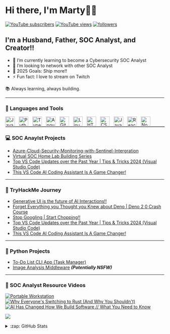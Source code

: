 # Hi there, I'm Marty👋🏿 

 <p align="left">
     <a href="https://www.youtube.com/channel/UC_qakogJbrvgbMnBZ6igR9A" target="_blank">
  <img  alt="YouTube subscribers"  title="Subscribe to my YouTube channel"  src="https://custom-icon-badges.demolab.com/youtube/channel/subscribers/UC_qakogJbrvgbMnBZ6igR9A?color=%23E05D44&label=SUBSCRIBE&logo=video&logoColor=white&style=for-the-badge&labelColor=CE4630"/></a>
   
  <a href="https://www.youtube.com/@CyberIntelHQ" target="_blank">
  <img alt="YouTube views" title="YouTube views" src="https://custom-icon-badges.demolab.com/youtube/channel/views/UC_qakogJbrvgbMnBZ6igR9A?color=%23E1AD0E&logo=eye&logoColor=white&style=for-the-badge&labelColor=C79600"/></a>
  
   <a href="https://github.com/MartyDickerson?tab=followers">
  <img alt="followers" title="Follow me on Github" src="https://custom-icon-badges.demolab.com/github/followers/MartyDickerson?tab=followers?color=236ad3&labelColor=1155ba&style=for-the-badge&logo=person-add&label=Follow&logoColor=white"/></a>
  
  <!-- <a href="https://github.com/MartyDickerson?tab=repositories&sort=stargazers">
  <img alt="total stars" title="Total stars on GitHub" src="https://custom-icon-badges.demolab.com/github/stars/MartyDickerson?color=55960c&style=for-the-badge&labelColor=488207&logo=star"/></a>-->
   </p>
 

## I'm a Husband, Father, SOC Analyst, and Creator!!

- 🌱 I’m currently learning to become a Cybersecurity SOC Analyst
- 👯 I’m looking to network with other SOC Analyst
- 🥅 2025 Goals: Ship more!!
- ⚡ Fun fact: I love to stream on Twitch

<!--🔐 SOC Analyst:

Skilled in incident detection, triage, and response

Experienced with SIEM tools, threat intelligence, and log analysis

Strong understanding of MITRE ATT&CK, cyber defense frameworks, and network monitoring

💻 Programmer:

Comfortable coding in Python, Bash, and PowerShell for automation and security tooling

Building scripts, dashboards, and utilities to streamline SOC workflows

Always experimenting with ways to merge programming and security operations

🚀 What you’ll find here:

Security scripts & automation tools

Labs and documentation from my SOC analyst journey

Programming projects that blend cybersecurity and development-->

📚 Always learning, always building.
<!--I'm an indie full-stack developer and content creator building my version of the digital world one step at a time. All coding projects are built from the ground up, from planning and designing all the way to solving real-life problems with code. All video content is built the same way, from ideation and planning, all the way to finalizing the content with artistic touches. I publish that content on my YouTube channel "[ForrestKnight][youtube]" to more than 600k subscribers.
<!--<p align="center">
<h1>Hi, I'm Marty Dickerson! <br/><a href="https://github.com/joshmadakor1">SOC Analyst</a></h1>
</p>
<!--<p align="center">
  <a href="https://github.com/DenverCoder1">
    <img src="https://user-images.githubusercontent.com/20955511/199138068-0a7b7b75-a024-4f00-803f-30a19c5d1b2d.png" alt="Jonah Lawrence" /></a>
</p>

<!-- Social icons section -->
<!--<p align="center">
  <a href="https://www.youtube.com/c/DevProTips"><img width="32px" alt="Youtube" title="Youtube" src="https://i.imgur.com/qiXu7b2.png"/></a>
  &#8287;&#8287;&#8287;&#8287;&#8287;
  <a href="https://www.linkedin.com/in/jonah-lawrence/"><img width="32px" alt="LinkedIn" title="LinkedIn" src="https://i.imgur.com/yRpa1dQ.png"/></a>
  &#8287;&#8287;&#8287;&#8287;&#8287;
  <a href="https://twitter.com/DenverCoder1"><img width="32px" alt="Twitter" title="Twitter" src="https://i.imgur.com/AixJgnm.png"/></a>
  &#8287;&#8287;&#8287;&#8287;&#8287;
  <a href="https://discord.gg/fPrdqh3Zfu" alt="Discord" title="Dev Pro Tips Discord Server"><img width="32px" src="https://i.imgur.com/OViZO8J.png"/></a>
  &#8287;&#8287;&#8287;&#8287;&#8287;
  <a href="https://dev.to/denvercoder1"><img width="32px" alt="Dev.to" title="DenverCoder1 Dev.to" src="https://i.imgur.com/mVm29vK.png"></a>
  &#8287;&#8287;&#8287;&#8287;&#8287;
  <a href="https://ko-fi.com/jlawrence"><img width="32px" alt="Ko-fi" title="Buy me a coffee" src="https://i.imgur.com/PpLeD3K.png"/></a>
<!--   &#8287;&#8287;&#8287;&#8287;&#8287;
  <a href="http://eyl327.mywebcommunity.org/promos/"><img width="32px" alt="Free Stuff" title="Free gifts for you" src="https://i.imgur.com/0uVwkoZ.png"/></a>
</p>

<!-- Social badges section -->
<!-- Badges with custom icons - https://github.com/DenverCoder1/custom-icon-badges -->
<!-- View counter - https://github.com/DenverCoder1/Simple-View-Counter -->



---

### 🧰 Languages and Tools

<img align="left" alt="Java" width="30px" style="padding-right:10px;" src="https://cdn.jsdelivr.net/gh/devicons/devicon@latest/icons/vscode/vscode-original.svg"/>
<img align="left" alt="Python" width="30px" style="padding-right:10px;" src="https://cdn.jsdelivr.net/gh/devicons/devicon@latest/icons/python/python-original.svg" />
<img align="left" alt="TypeScript" width="30px" style="padding-right:10px;" src="https://cdn.jsdelivr.net/gh/devicons/devicon@latest/icons/kalilinux/kalilinux-original.svg" />
<img align="left" alt="Angular" width="30px" style="padding-right:10px;" src="https://cdn.jsdelivr.net/gh/devicons/devicon@latest/icons/windows11/windows11-original.svg" />
<img align="left" alt="Git" width="30px" style="padding-right:10px;" src="https://cdn.jsdelivr.net/gh/devicons/devicon/icons/git/git-original.svg" />
<img align="left" alt="Linux" width="30px" style="padding-right:10px;" src="https://cdn.jsdelivr.net/gh/devicons/devicon/icons/linux/linux-original.svg" />
<img align="left" alt="HTML" width="30px" style="padding-right:10px;" src="https://cdn.jsdelivr.net/gh/devicons/devicon/icons/html5/html5-plain.svg" />
<img align="left" alt="CSS" width="30px" style="padding-right:10px;" src="https://cdn.jsdelivr.net/gh/devicons/devicon/icons/css3/css3-plain.svg" />
<img align="left" alt="JavaScript" width="30px" style="padding-right:10px;" src="https://cdn.jsdelivr.net/gh/devicons/devicon/icons/javascript/javascript-plain.svg" />
<img align="left" alt="React" width="30px" style="padding-right:10px;" src="https://cdn.jsdelivr.net/gh/devicons/devicon@latest/icons/apache/apache-original.svg"/>
<img align="left" alt="NodeJS" width="30px" style="padding-right:10px;" src="https://cdn.jsdelivr.net/gh/devicons/devicon@latest/icons/azure/azure-original.svg" />

<!--<img align="left" alt="C++" width="30px" style="padding-right:10px;" src="https://cdn.jsdelivr.net/gh/devicons/devicon/icons/cplusplus/cplusplus-line.svg" />
<!--<img align="left" alt="GitHub" width="30px" style="padding-right:10px;" src="https://cdn.jsdelivr.net/gh/devicons/devicon/icons/github/github-original.svg" />-->
<!--<img align="left" alt="Bash" width="30px" style="padding-right:10px;" src="https://cdn.jsdelivr.net/gh/devicons/devicon/icons/bash/bash-original.svg" />-->
<br />

<hr style="border:0.1px solid #ccc; width:100%;">


### 💻 SOC Anaylst Projects
<!-- YOUTUBE:START -->
- [Azure-Cloud-Security-Monitoring-with-Sentinel-Intergration](https://github.com/MartyDickerson/Building-a-Home-Lab)
- [Virtual SOC Home Lab Building Series](https://github.com/MartyDickerson/SOC-Lab-Building-Series)
- [Top VS Code Updates over the Past Year | Tips &amp; Tricks 2024 &lpar;Visual Studio Code&rpar;](https://www.youtube.com/watch?v=NBzhtDJFce8)
- [This VS Code AI Coding Assistant Is A Game Changer!](https://www.youtube.com/watch?v=dNskJAl5dBw)
<!-- YOUTUBE:END -->

<!--➡️ [more videos...](https://youtube.com/codestackr)-->
<hr>

### 🛜 TryHackMe Journey
<!-- YOUTUBE:START -->
- [Generative UI is the future of AI Interactions!!](https://www.youtube.com/watch?v=goxnUKwwf-I)
- [Forget Everything you Thought you Knew about Deno | Deno 2 0 Crash Course](https://www.youtube.com/watch?v=7Yo3eO-jitQ)
- [Stop Googling | Start Chopping!!](https://www.youtube.com/watch?v=bvCYpVqkn54)
- [Top VS Code Updates over the Past Year | Tips &amp; Tricks 2024 &lpar;Visual Studio Code&rpar;](https://www.youtube.com/watch?v=NBzhtDJFce8)
- [This VS Code AI Coding Assistant Is A Game Changer!](https://www.youtube.com/watch?v=dNskJAl5dBw)
<!-- YOUTUBE:END -->
<hr>

### 🐍 Python Projects

  - [To-Do List CLI App (Task Manager)](https://github.com/MartyDickerson/VSCode-Projects/tree/main/Python%20Projects)
  - [Image Analysis Middleware](https://github.com/joshmadakor1/4chan-Image-Analysis-Middleware-C964) <b><i>(Potentially NSFW)</b></i>
<hr>

### 📄 SOC Analyst Resource Videos

<!-- BEGIN YOUTUBE-CARDS -->
[![Portable Workstation](https://ytcards.demolab.com/?id=s3uqGfDc8P8&title=Portable+Workstation&lang=en&timestamp=1755897603&background_color=%230d1117&title_color=%23ffffff&stats_color=%23dedede&max_title_lines=1&width=250&border_radius=5&duration=51 "Portable Workstation")](https://www.youtube.com/shorts/s3uqGfDc8P8)
[![Why Everyone's Switching to Rust (And Why You Shouldn't)](https://ytcards.demolab.com/?id=meEXag1XCFw&title=Why+Everyone%27s+Switching+to+Rust+%28And+Why+You+Shouldn%27t%29&lang=en&timestamp=1755619274&background_color=%230d1117&title_color=%23ffffff&stats_color=%23dedede&max_title_lines=1&width=250&border_radius=5&duration=884 "Why Everyone's Switching to Rust (And Why You Shouldn't)")](https://www.youtube.com/watch?v=meEXag1XCFw)
[![AI Has Changed How We Build Software // What You Need to Know](https://ytcards.demolab.com/?id=3VQhdXcQ5qI&title=AI+Has+Changed+How+We+Build+Software+%2F%2F+What+You+Need+to+Know&lang=en&timestamp=1755026101&background_color=%230d1117&title_color=%23ffffff&stats_color=%23dedede&max_title_lines=1&width=250&border_radius=5&duration=1710 "AI Has Changed How We Build Software // What You Need to Know")](https://www.youtube.com/watch?v=3VQhdXcQ5qI)
<!-- END YOUTUBE-CARDS -->

[<img src="https://custom-icon-badges.demolab.com/badge/-Subscribe%20For%20More-red?style=for-the-badge&logo=video&logoColor=white"/>](https://www.youtube.com/@CyberIntelHQ?sub_confirmation=1)

<!--<details>
  <summary>:zap: Recent GitHub Activity</summary>
  
<!--START_SECTION:activity-->
<!--1. 💪 Opened PR [#4440](https://github.com/mastra-ai/mastra/pull/4440) in [mastra-ai/mastra](https://github.com/mastra-ai/mastra)
2. 🗣 Commented on [#64130](https://github.com/vercel/next.js/pull/64130#issuecomment-2266031546) in [vercel/next.js](https://github.com/vercel/next.js)
3. 💪 Opened PR [#68461](https://github.com/vercel/next.js/pull/68461) in [vercel/next.js](https://github.com/vercel/next.js)
4. 🗣 Commented on [#64130](https://github.com/vercel/next.js/pull/64130#issuecomment-2266021755) in [vercel/next.js](https://github.com/vercel/next.js)
5. 🗣 Commented on [#64130](https://github.com/vercel/next.js/pull/64130#issuecomment-2265702580) in [vercel/next.js](https://github.com/vercel/next.js)
<!--END_SECTION:activity-->

</details>

<details>
  <summary>:zap: GitHub Stats</summary>

  ![Forrest's GitHub stats](https://github-readme-stats.vercel.app/api?username=MartyDickerson&show_icons=true&theme=blue-green)


</details>


<!--### 📊 Stats

![Forrest's GitHub stats](https://github-readme-stats.vercel.app/api?username=MartyDickerson&show_icons=true&theme=blue-green)

<!-- ![GitHub Streak](https://streak-stats.demolab.com?user=ForrestKnight&theme=gruvbox&border_radius=4.5)




<!--### 📧 Connect with me

[<img align="left" alt="cyberintelhq | YouTube" width="22px" src="https://cdn.jsdelivr.net/npm/simple-icons@v3/icons/youtube.svg" />][youtube]
[<img align="left" alt="cyberintelhq | Twitter" width="22px" src="https://cdn.jsdelivr.net/npm/simple-icons@v3/icons/twitter.svg" />][twitter]
[<img align="left" alt="cyberintelhq | LinkedIn" width="22px" src="https://cdn.jsdelivr.net/npm/simple-icons@v3/icons/linkedin.svg" />][linkedin]
[<img align="left" alt="cyberintelhq | Instagram" width="22px" src="https://cdn.jsdelivr.net/npm/simple-icons@v3/icons/instagram.svg" />][instagram]

[twitter]: https://twitter.com/@cyberintelhq
[youtube]: https://www.youtube.com/@CyberIntelHQ
[instagram]: https://www.instagram.com/cyberintelhq
[linkedin]: https://linkedin.com/in/dickersonmarty

<!--
**joshmadakor1/joshmadakor1** is a ✨ _special_ ✨ repository because its `README.md` (this file) appears on your GitHub profile.

Here are some ideas to get you started:

- 🔭 I’m currently working on ...
- 🌱 I’m currently learning ...
- 👯 I’m looking to collaborate on ...
- 🤔 I’m looking for help with ...
- 💬 Ask me about ...
- 📫 How to reach me: ...
- 😄 Pronouns: ...
- ⚡ Fun fact: ...
-->
